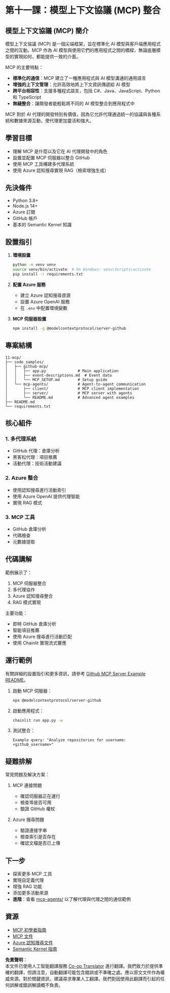 <!--
CO_OP_TRANSLATOR_METADATA:
{
  "original_hash": "e255edb8423b34b4bba20263ef38f208",
  "translation_date": "2025-08-21T12:25:17+00:00",
  "source_file": "11-mcp/README.md",
  "language_code": "hk"
}
-->
# 第十一課：模型上下文協議 (MCP) 整合

## 模型上下文協議 (MCP) 簡介

模型上下文協議 (MCP) 是一個尖端框架，旨在標準化 AI 模型與客戶端應用程式之間的互動。MCP 作為 AI 模型與使用它們的應用程式之間的橋樑，無論底層模型的實現如何，都能提供一致的介面。

MCP 的主要特點：

- **標準化的通信**：MCP 建立了一種應用程式與 AI 模型溝通的通用語言  
- **增強的上下文管理**：允許高效地將上下文資訊傳遞給 AI 模型  
- **跨平台相容性**：支援多種程式語言，包括 C#、Java、JavaScript、Python 和 TypeScript  
- **無縫整合**：讓開發者能輕鬆將不同的 AI 模型整合到應用程式中  

MCP 對於 AI 代理的開發特別有價值，因為它允許代理通過統一的協議與各種系統和數據來源互動，使代理更加靈活和強大。

## 學習目標
- 理解 MCP 是什麼以及它在 AI 代理開發中的角色  
- 設置並配置 MCP 伺服器以整合 GitHub  
- 使用 MCP 工具構建多代理系統  
- 使用 Azure 認知搜尋實現 RAG（檢索增強生成）  

## 先決條件
- Python 3.8+  
- Node.js 14+  
- Azure 訂閱  
- GitHub 帳戶  
- 基本的 Semantic Kernel 知識  

## 設置指引

1. **環境設置**  
   ```bash
   python -m venv venv
   source venv/bin/activate  # On Windows: venv\Scripts\activate
   pip install -r requirements.txt
   ```

2. **配置 Azure 服務**  
   - 建立 Azure 認知搜尋資源  
   - 設置 Azure OpenAI 服務  
   - 在 `.env` 中配置環境變數  

3. **MCP 伺服器設置**  
   ```bash
   npm install -g @modelcontextprotocol/server-github
   ```

## 專案結構

```
11-mcp/
├── code_samples/
│   ├── github-mcp/
│   │   ├── app.py              # Main application
│   │   ├── event-descriptions.md  # Event data
│   │   └── MCP_SETUP.md        # Setup guide
│   └── mcp-agents/             # Agent-to-agent communication
│       ├── client/             # MCP client implementation
│       ├── server/             # MCP server with agents
│       └── README.md           # Advanced agent examples
├── README.md
└── requirements.txt
```

## 核心組件

### 1. 多代理系統
- GitHub 代理：倉庫分析  
- 黑客松代理：項目推薦  
- 活動代理：技術活動建議  

### 2. Azure 整合
- 使用認知搜尋進行活動索引  
- 使用 Azure OpenAI 提供代理智能  
- 實現 RAG 模式  

### 3. MCP 工具
- GitHub 倉庫分析  
- 代碼檢查  
- 元數據提取  

## 代碼講解

範例展示了：
1. MCP 伺服器整合  
2. 多代理協作  
3. Azure 認知搜尋整合  
4. RAG 模式實現  

主要功能：
- 即時 GitHub 倉庫分析  
- 智能項目推薦  
- 使用 Azure 搜尋進行活動匹配  
- 使用 Chainlit 實現流式響應  

## 運行範例

有關詳細的設置指引和更多資訊，請參考 [Github MCP Server Example README](./code_samples/github-mcp/README.md)。

1. 啟動 MCP 伺服器：  
   ```bash
   npx @modelcontextprotocol/server-github
   ```

2. 啟動應用程式：  
   ```bash
   chainlit run app.py -w
   ```

3. 測試整合：  
   ```
   Example query: "Analyze repositories for username: <github_username>"
   ```

## 疑難排解

常見問題及解決方案：
1. MCP 連接問題  
   - 確認伺服器正在運行  
   - 檢查埠是否可用  
   - 驗證 GitHub 權杖  

2. Azure 搜尋問題  
   - 驗證連接字串  
   - 檢查索引是否存在  
   - 確認文檔是否已上傳  

## 下一步
- 探索更多 MCP 工具  
- 實現自定義代理  
- 增強 RAG 功能  
- 添加更多活動來源  
- **進階**：查看 [mcp-agents/](../../../11-mcp/code_samples/mcp-agents) 以了解代理與代理之間的通信範例  

## 資源
- [MCP 初學者指南](https://aka.ms/mcp-for-beginners)  
- [MCP 文件](https://github.com/microsoft/semantic-kernel/tree/main/python/semantic-kernel/semantic_kernel/connectors/mcp)  
- [Azure 認知搜尋文件](https://learn.microsoft.com/azure/search/)  
- [Semantic Kernel 指南](https://learn.microsoft.com/semantic-kernel/)  

**免責聲明**：  
本文件已使用人工智能翻譯服務 [Co-op Translator](https://github.com/Azure/co-op-translator) 進行翻譯。我們致力於提供準確的翻譯，但請注意，自動翻譯可能包含錯誤或不準確之處。應以原文文件作為權威來源。對於關鍵資訊，建議尋求專業人工翻譯。我們對因使用此翻譯而引起的任何誤解或錯誤解讀概不負責。
